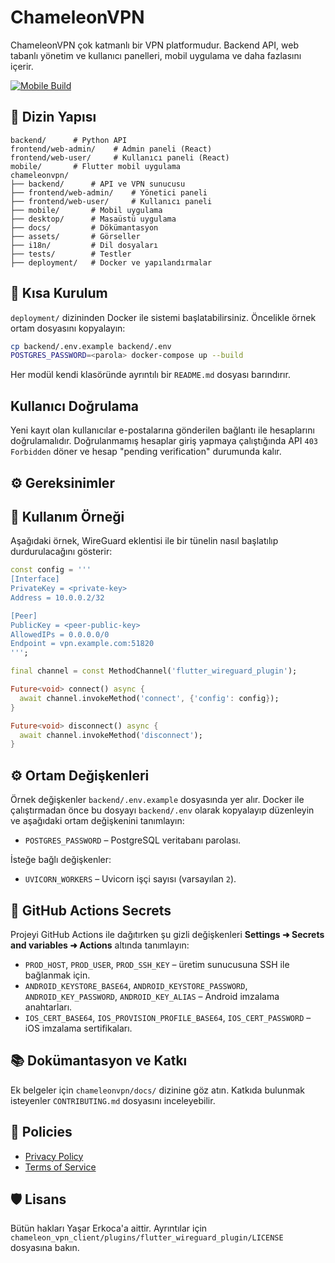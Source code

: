 # ChameleonVPN

ChameleonVPN çok katmanlı bir VPN platformudur. Backend API, web tabanlı yönetim
ve kullanıcı panelleri, mobil uygulama ve daha fazlasını içerir.

[![Mobile Build](https://github.com/yasarerkoca/ChameleonVPN/actions/workflows/release.yml/badge.svg)](https://github.com/yasarerkoca/ChameleonVPN/actions/workflows/release.yml)


## 📁 Dizin Yapısı

```
backend/      # Python API
frontend/web-admin/    # Admin paneli (React)
frontend/web-user/     # Kullanıcı paneli (React)
mobile/       # Flutter mobil uygulama
chameleonvpn/
├── backend/      # API ve VPN sunucusu
├── frontend/web-admin/    # Yönetici paneli
├── frontend/web-user/     # Kullanıcı paneli
├── mobile/       # Mobil uygulama
├── desktop/      # Masaüstü uygulama
├── docs/         # Dökümantasyon
├── assets/       # Görseller
├── i18n/         # Dil dosyaları
├── tests/        # Testler
├── deployment/   # Docker ve yapılandırmalar
```

## 🚀 Kısa Kurulum

`deployment/` dizininden Docker ile sistemi başlatabilirsiniz. Öncelikle örnek
ortam dosyasını kopyalayın:

```bash
cp backend/.env.example backend/.env
POSTGRES_PASSWORD=<parola> docker-compose up --build
```

Her modül kendi klasöründe ayrıntılı bir `README.md` dosyası barındırır.

## Kullanıcı Doğrulama

Yeni kayıt olan kullanıcılar e-postalarına gönderilen bağlantı ile hesaplarını doğrulamalıdır.
Doğrulanmamış hesaplar giriş yapmaya çalıştığında API `403 Forbidden` döner ve hesap "pending verification" durumunda kalır.

## ⚙️ Gereksinimler

## 🔌 Kullanım Örneği

Aşağıdaki örnek, WireGuard eklentisi ile bir tünelin nasıl başlatılıp durdurulacağını gösterir:

```dart
const config = '''
[Interface]
PrivateKey = <private-key>
Address = 10.0.0.2/32

[Peer]
PublicKey = <peer-public-key>
AllowedIPs = 0.0.0.0/0
Endpoint = vpn.example.com:51820
''';

final channel = const MethodChannel('flutter_wireguard_plugin');

Future<void> connect() async {
  await channel.invokeMethod('connect', {'config': config});
}

Future<void> disconnect() async {
  await channel.invokeMethod('disconnect');
}
```


## ⚙️ Ortam Değişkenleri

Örnek değişkenler `backend/.env.example` dosyasında yer alır. Docker ile
çalıştırmadan önce bu dosyayı `backend/.env` olarak kopyalayıp düzenleyin ve
aşağıdaki ortam değişkenini tanımlayın:

- `POSTGRES_PASSWORD` – PostgreSQL veritabanı parolası.

İsteğe bağlı değişkenler:

- `UVICORN_WORKERS` – Uvicorn işçi sayısı (varsayılan `2`).

## 🔐 GitHub Actions Secrets

Projeyi GitHub Actions ile dağıtırken şu gizli değişkenleri **Settings ➜ Secrets and variables ➜ Actions** altında tanımlayın:

- `PROD_HOST`, `PROD_USER`, `PROD_SSH_KEY` – üretim sunucusuna SSH ile bağlanmak için.
- `ANDROID_KEYSTORE_BASE64`, `ANDROID_KEYSTORE_PASSWORD`, `ANDROID_KEY_PASSWORD`, `ANDROID_KEY_ALIAS` – Android imzalama anahtarları.
- `IOS_CERT_BASE64`, `IOS_PROVISION_PROFILE_BASE64`, `IOS_CERT_PASSWORD` – iOS imzalama sertifikaları.


## 📚 Dokümantasyon ve Katkı

Ek belgeler için `chameleonvpn/docs/` dizinine göz atın. Katkıda bulunmak
isteyenler `CONTRIBUTING.md` dosyasını inceleyebilir.

## 📄 Policies

- [Privacy Policy](docs/privacy.md)
- [Terms of Service](docs/terms.md)


## 🛡️ Lisans

Bütün hakları Yaşar Erkoca'a aittir.
Ayrıntılar için `chameleon_vpn_client/plugins/flutter_wireguard_plugin/LICENSE` dosyasına bakın.
